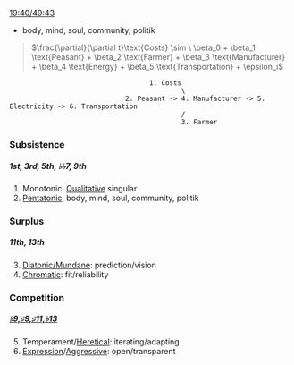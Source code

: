[19:40/49:43](https://www.youtube.com/watch?v=sFTAjQ07vYc&t=332s)
- body, mind, soul, community, politik

> $\frac{\partial}{\partial t}\text{Costs} \sim \ \beta_0 + \beta_1 \text{Peasant} + \beta_2 \text{Farmer} + \beta_3 \text{Manufacturer} + \beta_4 \text{Energy} + \beta_5 \text{Transportation} + \epsilon_i$

 
                                       1. Costs
                                               \
                                 2. Peasant -> 4. Manufacturer -> 5. Electricity -> 6. Transportation
                                               /
                                               3. Farmer



 
### Subsistence
##### 1st, 3rd, 5th, ♭♭7, 9th
1. Monotonic: [Qualitative](https://www.youtube.com/watch?v=585IMBb14Kg) singular
2. [Pentatonic](https://en.wikipedia.org/wiki/Seven_Samurai): body, mind, soul, community, politik
### Surplus
##### 11th, 13th 
3. [Diatonic/Mundane](https://en.wikipedia.org/wiki/The_Good,_the_Bad_and_the_Ugly): prediction/vision
4. [Chromatic](https://en.wikipedia.org/wiki/No_Country_for_Old_Men): fit/reliability
### Competition
##### [♭9,♯9,♯11,♭13](https://www.youtube.com/watch?v=sFTAjQ07vYc&t=332s) 
5. Temperament/[Heretical](https://www.gutenberg.org/cache/epub/27458/pg27458-images.html): iterating/adapting
6. [Expression](https://www.youtube.com/watch?v=e4Vp7Fpv5BI)/[Aggressive](https://onlinelibrary.wiley.com/doi/full/10.1111/j.1600-6143.2011.03789.x): open/transparent

 
